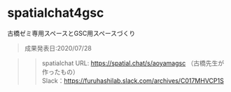 # spatialchat4gsc
古橋ゼミ専用スペースとGSC用スペースづくり

> 成果発表日:2020/07/28

>> spatialchat URL: https://spatial.chat/s/aoyamagsc   （古橋先生が作ったもの）   
>> Slack：https://furuhashilab.slack.com/archives/C017MHVCP1S
